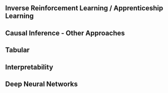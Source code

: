 ## Inverse Reinforcement Learning / Apprenticeship Learning

## Causal Inference - Other Approaches


## Tabular


## Interpretability


## Deep Neural Networks


